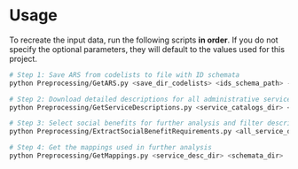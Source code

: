 # Usage

To recreate the input data, run the following scripts **in order**. If you do not specify the optional parameters, they will default to the values used for this project.

```bash
# Step 1: Save ARS from codelists to file with ID schemata
python Preprocessing/GetARS.py <save_dir_codelists> <ids_schema_path> --municipality_codelist_url --state_codelist_url

# Step 2: Download detailed descriptions for all administrative services provided by the PVOG
python Preprocessing/GetServiceDescriptions.py <service_catalogs_dir> <all_service_descriptions_dir> <ids_schema_path> --service_catalog_url --service_desc_url

# Step 3: Select social benefits for further analysis and filter descriptions
python Preprocessing/ExtractSocialBenefitRequirements.py <all_service_descriptions_dir> <social_benefits_dir> --editorial_system <editorial_system> --matters --addressees --legal_bases --manual_selection

# Step 4: Get the mappings used in further analysis
python Preprocessing/GetMappings.py <service_desc_dir> <schemata_dir>
```